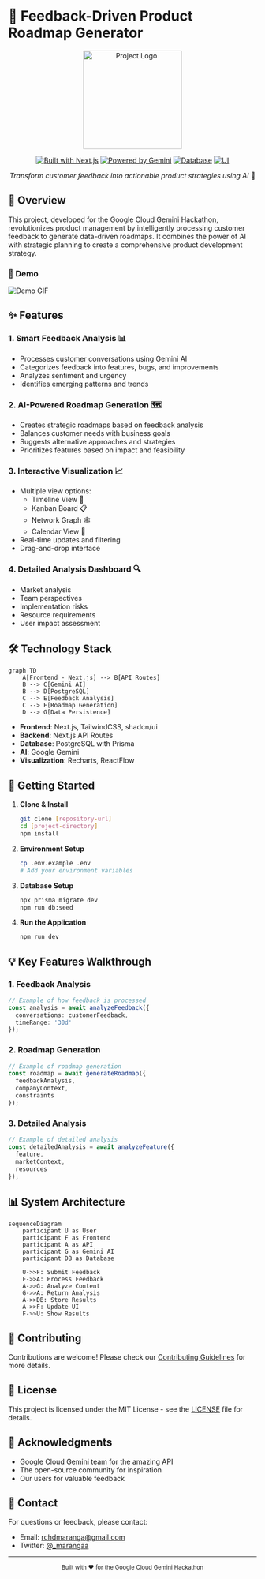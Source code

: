 # 🎯 Feedback-Driven Product Roadmap Generator

<div align="center">
  <img src="path_to_your_logo.png" alt="Project Logo" width="200"/>

[![Built with Next.js](https://img.shields.io/badge/built%20with-Next.js-black)](https://nextjs.org)
[![Powered by Gemini](https://img.shields.io/badge/powered%20by-Gemini-blue)](https://deepmind.google/technologies/gemini/)
[![Database](https://img.shields.io/badge/database-PostgreSQL-blue)](https://www.postgresql.org)
[![UI](https://img.shields.io/badge/UI-Tailwind-38B2AC)](https://tailwindcss.com)

*Transform customer feedback into actionable product strategies using AI* 🚀
</div>

## 🌟 Overview

This project, developed for the Google Cloud Gemini Hackathon, revolutionizes product management by intelligently processing customer feedback to generate data-driven roadmaps. It combines the power of AI with strategic planning to create a comprehensive product development strategy.

### 🎥 Demo

![Demo GIF](path_to_demo.gif)

## ✨ Features

### 1. Smart Feedback Analysis 📊
- Processes customer conversations using Gemini AI
- Categorizes feedback into features, bugs, and improvements
- Analyzes sentiment and urgency
- Identifies emerging patterns and trends

### 2. AI-Powered Roadmap Generation 🗺️
- Creates strategic roadmaps based on feedback analysis
- Balances customer needs with business goals
- Suggests alternative approaches and strategies
- Prioritizes features based on impact and feasibility

### 3. Interactive Visualization 📈
- Multiple view options:
    - Timeline View 📅
    - Kanban Board 📋
    - Network Graph 🕸️
    - Calendar View 📆
- Real-time updates and filtering
- Drag-and-drop interface

### 4. Detailed Analysis Dashboard 🔍
- Market analysis
- Team perspectives
- Implementation risks
- Resource requirements
- User impact assessment

## 🛠️ Technology Stack

```mermaid
graph TD
    A[Frontend - Next.js] --> B[API Routes]
    B --> C[Gemini AI]
    B --> D[PostgreSQL]
    C --> E[Feedback Analysis]
    C --> F[Roadmap Generation]
    D --> G[Data Persistence]
```

- **Frontend**: Next.js, TailwindCSS, shadcn/ui
- **Backend**: Next.js API Routes
- **Database**: PostgreSQL with Prisma
- **AI**: Google Gemini
- **Visualization**: Recharts, ReactFlow

## 🚀 Getting Started

1. **Clone & Install**
   ```bash
   git clone [repository-url]
   cd [project-directory]
   npm install
   ```

2. **Environment Setup**
   ```bash
   cp .env.example .env
   # Add your environment variables
   ```

3. **Database Setup**
   ```bash
   npx prisma migrate dev
   npm run db:seed
   ```

4. **Run the Application**
   ```bash
   npm run dev
   ```

## 💡 Key Features Walkthrough

### 1. Feedback Analysis
```typescript
// Example of how feedback is processed
const analysis = await analyzeFeedback({
  conversations: customerFeedback,
  timeRange: '30d'
});
```

### 2. Roadmap Generation
```typescript
// Example of roadmap generation
const roadmap = await generateRoadmap({
  feedbackAnalysis,
  companyContext,
  constraints
});
```

### 3. Detailed Analysis
```typescript
// Example of detailed analysis
const detailedAnalysis = await analyzeFeature({
  feature,
  marketContext,
  resources
});
```

## 📊 System Architecture

```mermaid
sequenceDiagram
    participant U as User
    participant F as Frontend
    participant A as API
    participant G as Gemini AI
    participant DB as Database

    U->>F: Submit Feedback
    F->>A: Process Feedback
    A->>G: Analyze Content
    G->>A: Return Analysis
    A->>DB: Store Results
    A->>F: Update UI
    F->>U: Show Results
```

## 🤝 Contributing

Contributions are welcome! Please check our [Contributing Guidelines](CONTRIBUTING.md) for more details.

## 📝 License

This project is licensed under the MIT License - see the [LICENSE](LICENSE) file for details.

## 🌟 Acknowledgments

- Google Cloud Gemini team for the amazing API
- The open-source community for inspiration
- Our users for valuable feedback

## 📧 Contact

For questions or feedback, please contact:
- Email: rchdmaranga@gmail.com
- Twitter: [@_marangaa](https://twitter.com/_marangaa)

---

<div align="center">
  <sub>Built with ❤️ for the Google Cloud Gemini Hackathon</sub>
</div>
